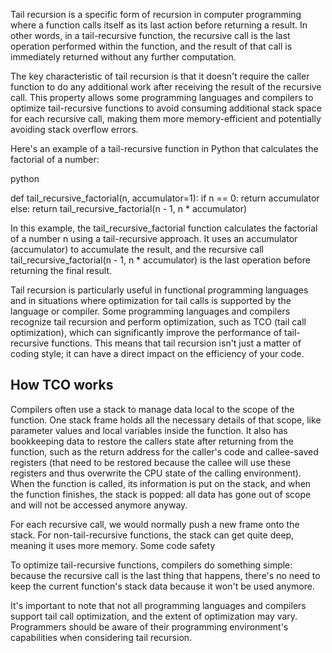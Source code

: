 Tail recursion is a specific form of recursion in computer programming where a function calls itself as its last action before returning a result. In other words, in a tail-recursive function, the recursive call is the last operation performed within the function, and the result of that call is immediately returned without any further computation.

The key characteristic of tail recursion is that it doesn't require the caller function to do any additional work after receiving the result of the recursive call. This property allows some programming languages and compilers to optimize tail-recursive functions to avoid consuming additional stack space for each recursive call, making them more memory-efficient and potentially avoiding stack overflow errors.

Here's an example of a tail-recursive function in Python that calculates the factorial of a number:

python

def tail_recursive_factorial(n, accumulator=1):
    if n == 0:
        return accumulator
    else:
        return tail_recursive_factorial(n - 1, n * accumulator)

In this example, the tail_recursive_factorial function calculates the factorial of a number n using a tail-recursive approach. It uses an accumulator (accumulator) to accumulate the result, and the recursive call tail_recursive_factorial(n - 1, n * accumulator) is the last operation before returning the final result.

Tail recursion is particularly useful in functional programming languages and in situations where optimization for tail calls is supported by the language or compiler.     Some programming languages and compilers recognize tail recursion and perform optimization, such as TCO (tail call optimization), which can significantly improve the performance of tail-recursive functions. This means that tail recursion isn't just a matter of coding style; it can have a direct impact on the efficiency of your code.

## How TCO works

Compilers often use a stack to manage data local to the scope of the function. One stack frame holds all the necessary details of that scope, like parameter values and local variables inside the function. It also has bookkeeping data to restore the callers state after returning from the function, such as the return address for the caller's code and callee-saved registers (that need to be restored because the callee will use these registers and thus overwrite the CPU state of the calling environment). When the function is called, its information is put on the stack, and when the function finishes, the stack is popped: all data has gone out of scope and will not be accessed anymore anyway.

For each recursive call, we would normally push a new frame onto the stack.  For non-tail-recursive functions, the stack can get quite deep, meaning it uses more memory. Some code safety 

To optimize tail-recursive functions, compilers do something simple: because the recursive call is the last thing that happens, there's no need to keep the current function's stack data because it won't be used anymore.

It's important to note that not all programming languages and compilers support tail call optimization, and the extent of optimization may vary. Programmers should be aware of their programming environment's capabilities when considering tail recursion.